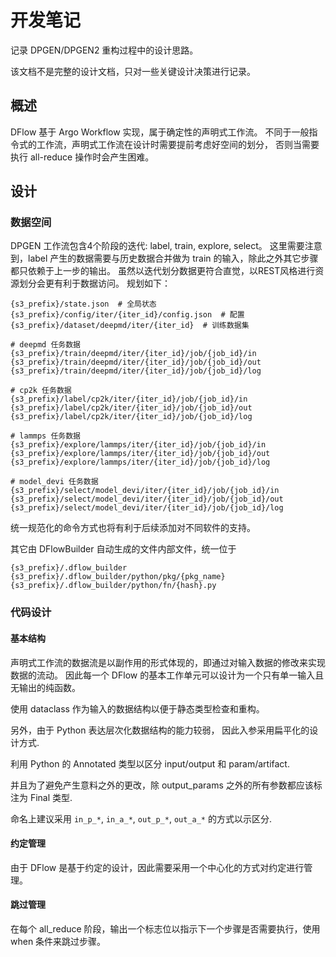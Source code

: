 # 开发笔记

记录 DPGEN/DPGEN2 重构过程中的设计思路。 

该文档不是完整的设计文档，只对一些关键设计决策进行记录。

## 概述

DFlow 基于 Argo Workflow 实现，属于确定性的声明式工作流。
不同于一般指令式的工作流，声明式工作流在设计时需要提前考虑好空间的划分，
否则当需要执行 all-reduce 操作时会产生困难。

## 设计

### 数据空间

DPGEN 工作流包含4个阶段的迭代: label, train, explore, select。 
这里需要注意到，label 产生的数据需要与历史数据合并做为 train 的输入，除此之外其它步骤都只依赖于上一步的输出。
虽然以迭代划分数据更符合直觉，以REST风格进行资源划分会更有利于数据访问。
规划如下：

```
{s3_prefix}/state.json  # 全局状态
{s3_prefix}/config/iter/{iter_id}/config.json  # 配置
{s3_prefix}/dataset/deepmd/iter/{iter_id}  # 训练数据集

# deepmd 任务数据
{s3_prefix}/train/deepmd/iter/{iter_id}/job/{job_id}/in
{s3_prefix}/train/deepmd/iter/{iter_id}/job/{job_id}/out
{s3_prefix}/train/deepmd/iter/{iter_id}/job/{job_id}/log

# cp2k 任务数据
{s3_prefix}/label/cp2k/iter/{iter_id}/job/{job_id}/in
{s3_prefix}/label/cp2k/iter/{iter_id}/job/{job_id}/out
{s3_prefix}/label/cp2k/iter/{iter_id}/job/{job_id}/log

# lammps 任务数据
{s3_prefix}/explore/lammps/iter/{iter_id}/job/{job_id}/in
{s3_prefix}/explore/lammps/iter/{iter_id}/job/{job_id}/out
{s3_prefix}/explore/lammps/iter/{iter_id}/job/{job_id}/log

# model_devi 任务数据
{s3_prefix}/select/model_devi/iter/{iter_id}/job/{job_id}/in
{s3_prefix}/select/model_devi/iter/{iter_id}/job/{job_id}/out
{s3_prefix}/select/model_devi/iter/{iter_id}/job/{job_id}/log
```
统一规范化的命令方式也将有利于后续添加对不同软件的支持。

其它由 DFlowBuilder 自动生成的文件内部文件，统一位于
```
{s3_prefix}/.dflow_builder
{s3_prefix}/.dflow_builder/python/pkg/{pkg_name}
{s3_prefix}/.dflow_builder/python/fn/{hash}.py
```

### 代码设计

#### 基本结构
声明式工作流的数据流是以副作用的形式体现的，即通过对输入数据的修改来实现数据的流动。
因此每一个 DFlow 的基本工作单元可以设计为一个只有单一输入且无输出的纯函数。

使用 dataclass 作为输入的数据结构以便于静态类型检查和重构。

另外，由于 Python 表达层次化数据结构的能力较弱，
因此入参采用扁平化的设计方式.

利用 Python 的 Annotated 类型以区分 input/output 和 param/artifact.

并且为了避免产生意料之外的更改，除 output_params 之外的所有参数都应该标注为 Final 类型.

命名上建议采用 `in_p_*`, `in_a_*`, `out_p_*`, `out_a_*` 的方式以示区分.

#### 约定管理
由于 DFlow 是基于约定的设计，因此需要采用一个中心化的方式对约定进行管理。

#### 跳过管理
在每个 all_reduce 阶段，输出一个标志位以指示下一个步骤是否需要执行，使用 when 条件来跳过步骤。
